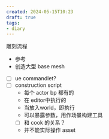 ```yaml
---
created: 2024-05-15T10:23
draft: true
tags:
- diary
---
```


雕刻流程
- 参考
- 创造大型 base mesh


- [ ] ue commandlet?
- [ ] construction script
	- 每个 actor bp 都有的
	- 在 editor中执行的
	- 当放入world，即执行
	- 可以暴露参数，用作场景构建工具
	- [ ] 和 cook 的关系？
	- 并不能实际操作 asset


